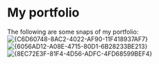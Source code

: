 # My portfolio

The following are some snaps of my portfolio:
![{C6D60748-8AC2-4022-AF90-11F418937AF7}](https://github.com/user-attachments/assets/63198fed-1335-40a5-b321-384978bfe00a)
![{6056AD12-A08E-4715-80D1-6B28233BE213}](https://github.com/user-attachments/assets/ae85fc8e-034f-4c7e-ada7-837149494d4f)
![{8EC72E3F-81F4-4D56-ADFC-4FD68599BEF4}](https://github.com/user-attachments/assets/c1c42432-b18a-44be-a37e-a4385c631182)
